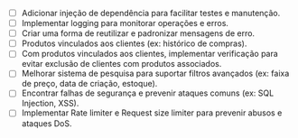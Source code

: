 - [ ] Adicionar injeção de dependência para facilitar testes e manutenção.
- [ ] Implementar logging para monitorar operações e erros.
- [ ] Criar uma forma de reutilizar e padronizar mensagens de erro.
- [ ] Produtos vinculados aos clientes (ex: histórico de compras).
- [ ] Com produtos vinculados aos clientes, implementar verificação para evitar exclusão de clientes com produtos associados.
- [ ] Melhorar sistema de pesquisa para suportar filtros avançados (ex: faixa de preço, data de criação, estoque).
- [ ] Encontrar falhas de segurança e prevenir ataques comuns (ex: SQL Injection, XSS).
- [ ] Implementar Rate limiter e Request size limiter para prevenir abusos e ataques DoS.
